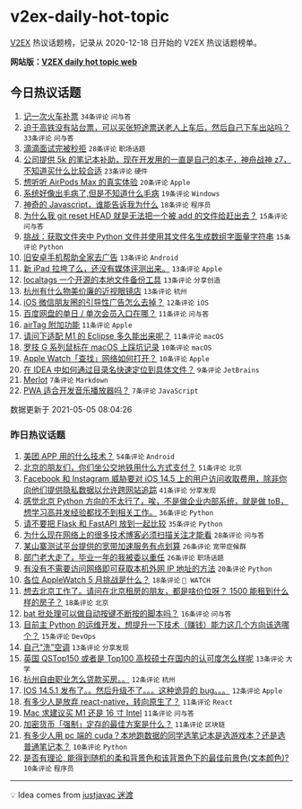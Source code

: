 # v2ex-daily-hot-topic

[V2EX](https://www.v2ex.com/) 热议话题榜，记录从 2020-12-18 日开始的 V2EX 热议话题榜单。

**网站版：[V2EX daily hot topic web](https://boojack.github.io/v2ex-daily-hot-topic-web/)**

## 今日热议话题

<!-- TODAY BEGIN -->

1. [记一次火车补票](https://www.v2ex.com/t/774934) `34条评论` `问与答`
1. [迫于高铁没有站台票，可以买张短途票送老人上车后，然后自己下车出站吗？](https://www.v2ex.com/t/774949) `33条评论` `问与答`
1. [滴滴面试完被秒拒](https://www.v2ex.com/t/774958) `28条评论` `职场话题`
1. [公司提供 5k 的笔记本补助，现在开发用的一直是自己的本子，神舟战神 z7，不知道买什么比较合适](https://www.v2ex.com/t/774961) `23条评论` `硬件`
1. [想听听 AirPods Max 的真实体验](https://www.v2ex.com/t/774955) `20条评论` `Apple`
1. [系统好像出毛病了,但是不知道什么毛病](https://www.v2ex.com/t/774942) `19条评论` `Windows`
1. [神奇的 Javascript，谁能告诉我为什么](https://www.v2ex.com/t/774968) `18条评论` `程序员`
1. [为什么我 git reset HEAD 就是无法把一个被 add 的文件给赶出去？](https://www.v2ex.com/t/774950) `15条评论` `问与答`
1. [挑战：获取文件夹中 Python 文件并使用其文件名生成数组字面量字符串](https://www.v2ex.com/t/774944) `15条评论` `Python`
1. [旧安卓手机帮助全家去广告](https://www.v2ex.com/t/774960) `13条评论` `Android`
1. [新 iPad 拉垮了么，还没有媒体评测出来。](https://www.v2ex.com/t/774945) `13条评论` `Apple`
1. [localtags 一个开源的本地文件备份工具](https://www.v2ex.com/t/774938) `13条评论` `分享创造`
1. [杭州有什么物美价廉的近视眼镜店](https://www.v2ex.com/t/774935) `13条评论` `杭州`
1. [iOS 微信朋友圈的引导性广告怎么去掉？](https://www.v2ex.com/t/774948) `12条评论` `iOS`
1. [百度网盘的单日 / 单次会员入口在哪？](https://www.v2ex.com/t/774980) `11条评论` `问与答`
1. [airTag 附加功能](https://www.v2ex.com/t/774952) `11条评论` `Apple`
1. [请问下适配 M1 的 Eclipse 多久能出来呢？](https://www.v2ex.com/t/774937) `11条评论` `macOS`
1. [罗技 G 系列鼠标在 macOS 上踩坑记录](https://www.v2ex.com/t/774964) `10条评论` `macOS`
1. [Apple Watch「查找」网络如何打开？](https://www.v2ex.com/t/774939) `10条评论` `Apple`
1. [在 IDEA 中如何通过目录名快速定位到具体文件？](https://www.v2ex.com/t/774954) `9条评论` `JetBrains`
1. [Merlot](https://www.v2ex.com/t/774957) `7条评论` `Markdown`
1. [PWA 适合开发音乐播放器吗？](https://www.v2ex.com/t/774953) `7条评论` `JavaScript`

数据更新于 2021-05-05 08:04:26

<!-- TODAY END -->

### 昨日热议话题

<!-- YESTERDAY BEGIN -->

1. [美团 APP 用的什么技术？](https://www.v2ex.com/t/774833) `54条评论` `Android`
1. [北京的朋友们，你们坐公交地铁用什么方式支付？](https://www.v2ex.com/t/774819) `51条评论` `北京`
1. [Facebook 和 Instagram 威胁要对 iOS 14.5 上的用户访问收取费用，除非你向他们提供隐私数据以允许跨网站追踪](https://www.v2ex.com/t/774864) `41条评论` `分享发现`
1. [感觉北京 Python 方向的不太行了，唉，不是做企业内部系统，就是做 toB，想学习高并发经验都找不到相关工作。](https://www.v2ex.com/t/774840) `36条评论` `Python`
1. [请不要把 Flask 和 FastAPI 放到一起比较](https://www.v2ex.com/t/774831) `35条评论` `Python`
1. [为什么现在网络上的很多技术博客必须扫描关注才能看](https://www.v2ex.com/t/774882) `28条评论` `问与答`
1. [某山寨测试平台提供的宽带加速服务有点划算](https://www.v2ex.com/t/774842) `26条评论` `宽带症候群`
1. [部门老大走了，毕业一年的我被委以重任](https://www.v2ex.com/t/774868) `26条评论` `职场话题`
1. [有没有不需要访问网络即可获取本机外网 IP 地址的方法](https://www.v2ex.com/t/774884) `20条评论` `Python`
1. [各位 AppleWatch 5 月挑战是什么？](https://www.v2ex.com/t/774912) `18条评论` ` WATCH`
1. [想去北京工作了。请问在北京租房的朋友，都是啥价位呀？ 1500 能租到什么样的房子？](https://www.v2ex.com/t/774895) `18条评论` `北京`
1. [bat 批处理可以做自动按键不断按的脚本吗？](https://www.v2ex.com/t/774876) `16条评论` `问与答`
1. [目前主 Python 的运维开发，想提升一下技术（赚钱）能力这几个方向该选哪个？](https://www.v2ex.com/t/774851) `15条评论` `DevOps`
1. [自己“洗”空调](https://www.v2ex.com/t/774889) `13条评论` `分享发现`
1. [英国 QSTop150 或者是 Top100 高校硕士在国内的认可度怎么样呢](https://www.v2ex.com/t/774859) `13条评论` `大学`
1. [杭州自由职业怎么贷款买房。。](https://www.v2ex.com/t/774903) `12条评论` `杭州`
1. [IOS 14.5.1 发布了。。然后升级不了。。。这种诡异的 bug。。。](https://www.v2ex.com/t/774827) `12条评论` `Apple`
1. [有多少人是放弃 react-native，转向原生了？](https://www.v2ex.com/t/774913) `11条评论` `React`
1. [Mac 求建议买 M1 还是 16 寸 Intel](https://www.v2ex.com/t/774880) `11条评论` `问与答`
1. [加密货币「强制」定存的最佳方案是什么？](https://www.v2ex.com/t/774835) `11条评论` `区块链`
1. [有多少人用 pc 端的 cuda？本地跑数据的同学选笔记本是选游戏本？还是选普通笔记本？](https://www.v2ex.com/t/774918) `10条评论` `Python`
1. [是否有理论, 能得到随机的柔和背景色和该背景色下的最佳前景色(文本颜色)?](https://www.v2ex.com/t/774875) `10条评论` `程序员`

<!-- YESTERDAY END -->

---

💡 Idea comes from [justjavac 迷渡](https://github.com/justjavac/)
